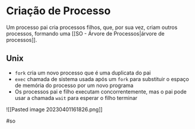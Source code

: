 
# Criação de Processo

Um processo pai cria processos filhos, que, por sua vez, criam outros processos, formando uma [[SO - Árvore de Processos|árvore de processos]].

## Unix

- `fork` cria um novo processo que é uma duplicata do pai
- `exec` chamada de sistema  usada após um `fork` para substituir o espaço de memória do processo por um novo programa
- Os processos pai e filho executam concorrentemente, mas o pai pode usar a chamada `wait` para esperar o filho terminar

![[Pasted image 20230401161826.png]]

#so

